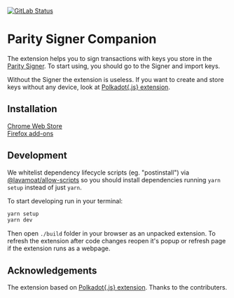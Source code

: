 [![GitLab Status](https://gitlab.parity.io/parity/parity-signer-companion/badges/main/pipeline.svg)](https://gitlab.parity.io/parity/parity-signer-companion/pipelines)

# Parity Signer Companion

The extension helps you to sign transactions with keys you store in the [Parity Signer](https://www.parity.io/technologies/signer/). To start using, you should go to the Signer and import keys.

Without the Signer the extension is useless. If you want to create and store keys without any device, look at [Polkadot{.js} extension](https://github.com/polkadot-js/extension).

## Installation

[Chrome Web Store](https://chrome.google.com/webstore/detail/parity-signer-companion/damllfnhhcbmclmjilomenbhkappdjgb)<br/>
[Firefox add-ons](https://addons.mozilla.org/en-US/firefox/addon/parity-signer-companion/)

## Development

We whitelist dependency lifecycle scripts (eg. "postinstall") via [@lavamoat/allow-scripts](https://github.com/LavaMoat/LavaMoat/tree/main/packages/allow-scripts) so you should install dependencies running `yarn setup` instead of just `yarn`.

To start developing run in your terminal:
```bash
yarn setup
yarn dev
```

Then open `./build` folder in your browser as an unpacked extension. To refresh the extension after code changes reopen it's popup or refresh page if the extension runs as a webpage.

## Acknowledgements

The extension based on [Polkadot{.js} extension](https://github.com/polkadot-js/extension). Thanks to the contributers.
